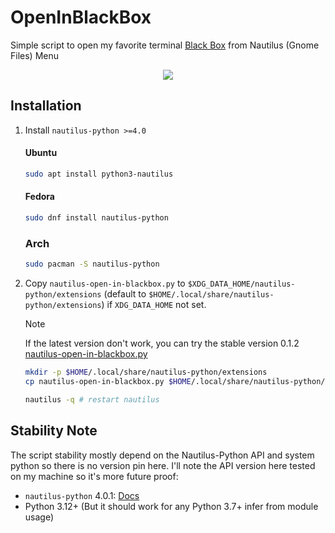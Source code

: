 # OpenInBlackBox

<p>Simple script to open my favorite terminal <a href="https://gitlab.gnome.org/raggesilver/blackbox">Black Box</a> from Nautilus (Gnome Files) Menu</p>


<p align="center">
  <img src="https://raw.githubusercontent.com/phucnoob/OpenInBlackBox/main/preview.png" />
</p>


## Installation

1. Install `nautilus-python >=4.0`
    #### Ubuntu
    ```sh
    sudo apt install python3-nautilus
    ```
    #### Fedora
    ```sh
    sudo dnf install nautilus-python
    ```
    ### Arch
    ```sh
    sudo pacman -S nautilus-python
    ```

2. Copy `nautilus-open-in-blackbox.py` to `$XDG_DATA_HOME/nautilus-python/extensions` (default to `$HOME/.local/share/nautilus-python/extensions`) if `XDG_DATA_HOME` not set.

    > [!NOTE]
    > If the latest version don't work, you can try the stable version 0.1.2 [nautilus-open-in-blackbox.py](https://github.com/ppvan/nautilus-open-in-blackbox/blob/v0.1.2/nautilus-open-in-blackbox.py)

    ```sh
    mkdir -p $HOME/.local/share/nautilus-python/extensions
    cp nautilus-open-in-blackbox.py $HOME/.local/share/nautilus-python/extensions

    nautilus -q # restart nautilus
    ```


## Stability Note

The script stability mostly depend on the Nautilus-Python API and system python so there is no version pin here. I'll note the API version here tested on my machine so it's more future proof:

- `nautilus-python` 4.0.1: [Docs](https://gnome.pages.gitlab.gnome.org/nautilus-python/)
- Python 3.12+ (But it should work for any Python 3.7+ infer from module usage)
